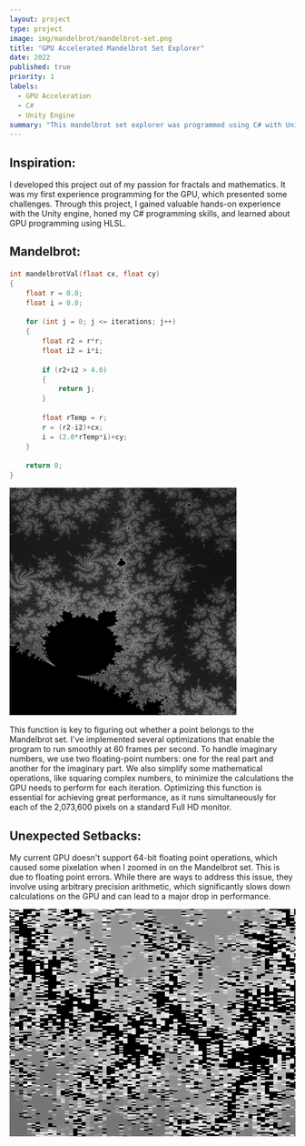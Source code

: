 ```yaml
---
layout: project
type: project
image: img/mandelbrot/mandelbrot-set.png
title: "GPU Accelerated Mandelbrot Set Explorer"
date: 2022
published: true
priority: 1
labels:
  - GPU Acceleration
  - C#
  - Unity Engine
summary: "This mandelbrot set explorer was programmed using C# with Unity game engine and HLSL for GPU acceleration."
---
```


## Inspiration: 
I developed this project out of my passion for fractals and mathematics. It was my first experience programming for the GPU, which presented some challenges. Through this project, I gained valuable hands-on experience with the Unity engine, honed my C# programming skills, and learned about GPU programming using HLSL.

## Mandelbrot:
```c
int mandelbrotVal(float cx, float cy)
{    
    float r = 0.0;
    float i = 0.0;
    
    for (int j = 0; j <= iterations; j++)
    {
        float r2 = r*r;
        float i2 = i*i;
        
        if (r2+i2 > 4.0)
        {
            return j;
        }
        
        float rTemp = r;
        r = (r2-i2)+cx;
        i = (2.0*rTemp*i)+cy;
    }
    
    return 0;
}
```

<div class="text-center m-3"><img src="../img/mandelbrot/mandelbrot-set.png" height="400"></div>

This function is key to figuring out whether a point belongs to the Mandelbrot set. I've implemented several optimizations that enable the program to run smoothly at 60 frames per second. To handle imaginary numbers, we use two floating-point numbers: one for the real part and another for the imaginary part. We also simplify some mathematical operations, like squaring complex numbers, to minimize the calculations the GPU needs to perform for each iteration. Optimizing this function is essential for achieving great performance, as it runs simultaneously for each of the 2,073,600 pixels on a standard Full HD monitor.



## Unexpected Setbacks:
My current GPU doesn't support 64-bit floating point operations, which caused some pixelation when I zoomed in on the Mandelbrot set. This is due to floating point errors. While there are ways to address this issue, they involve using arbitrary precision arithmetic, which significantly slows down calculations on the GPU and can lead to a major drop in performance.


<div class="text-center"><img src="../img/mandelbrot/mandelbrot-pixelated.png" height="400"></div>